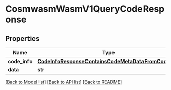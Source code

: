 # CosmwasmWasmV1QueryCodeResponse

## Properties
Name | Type | Description | Notes
------------ | ------------- | ------------- | -------------
**code_info** | [**CodeInfoResponseContainsCodeMetaDataFromCodeInfo**](CodeInfoResponseContainsCodeMetaDataFromCodeInfo.md) |  | [optional] 
**data** | **str** |  | [optional] 

[[Back to Model list]](../README.md#documentation-for-models) [[Back to API list]](../README.md#documentation-for-api-endpoints) [[Back to README]](../README.md)


